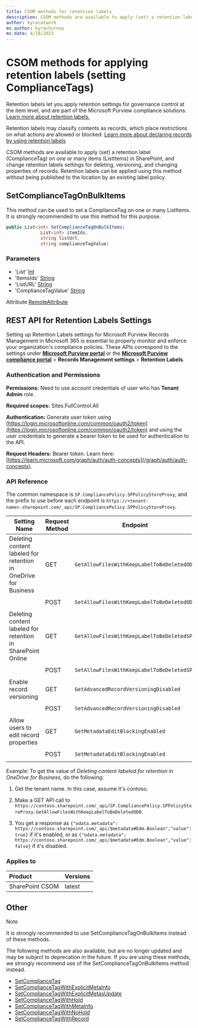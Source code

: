 ```yaml
---
title: CSOM methods for retention labels
description: CSOM methods are available to apply (set) a retention label (ComplianceTag) on one or many items (ListItems) in SharePoint. Also includes settings of retention labels in ODB and SPO.
author: kyracatwork
ms.author: kyrachurney
ms.date: 4/18/2023
---
```


# CSOM methods for applying retention labels (setting ComplianceTags)

Retention labels let you apply retention settings for governance control at the item level, and are part of the Microsoft Purview compliance solutions. [Learn more about retention labels.](/microsoft-365/compliance/retention#retention-labels)

Retention labels may classify contents as records, which place restrictions on what actions are allowed or blocked. [Learn more about declaring records by using retention labels](/microsoft-365/compliance/declare-records)

CSOM methods are available to apply (set) a retention label (ComplianceTag) on one or many items (ListItems) in SharePoint, and change retention labels settings for deleting, versioning, and changing properties of records. Retention labels can be applied using this method without being published to the location by an existing label policy. 

## SetComplianceTagOnBulkItems

This method can be used to set a ComplianceTag on one or many ListItems. It is strongly recommended to use this method for this purpose.

```c#
public List<int> SetComplianceTagOnBulkItems( 
             List<int> itemIds, 
             string listUrl, 
             string complianceTagValue)
```

### Parameters

- 'List' [Int](/en-us/dotnet/api/system.int32)
- 'ItemsIds' [String](/dotnet/api/system.string)
- 'ListURL' [String](/dotnet/api/system.string)
- 'ComplianceTagValue' [String](/dotnet/api/system.string)

Attribute [RemoteAttribute](/dotnet/api/microsoft.sharepoint.client.remoteattribute)

## REST API for Retention Labels Settings

Setting up Retention Labels settings for Microsoft Purview Records Management in Microsoft 365 is essential to properly monitor and enforce your organization's compliance policies. These APIs correspond to the settings under **[Microsoft Purview portal](https://purview.microsoft.com/)** or the **[Microsoft Purview compliance portal](/purview/purview-compliance-portal)** > **Records Management settings** > **Retention Labels**.

### Authentication and Permissions

__Permissions:__ Need to use account credentials of user who has __Tenant Admin__ role.

__Required scopes:__ Sites.FullControl.All

__Authentication:__ Generate user token using [https://login.microsoftonline.com/common/oauth2/token](https://login.microsoftonline.com/common/oauth2/token) and using the user credentials to generate a bearer token to be used for authentication to the API.

__Request Headers:__ Bearer token. Learn here: [https://learn.microsoft.com/graph/auth/auth-concepts](/graph/auth/auth-concepts).

### API Reference

The common namespace is `SP.CompliancePolicy.SPPolicyStoreProxy`, and the prefix to use before each endpoint is `https://<tenant-name>.sharepoint.com/_api/SP.CompliancePolicy.SPPolicyStoreProxy`.

|Setting Name|Request Method|Endpoint|Request Body|Response|
| -------- | -------- | -------- | -------- | -------- |
|Deleting content labeled for retention in OneDrive for Business|GET|`GetAllowFilesWithKeepLabelToBeDeletedODB`|N/A|`{"odata.metadata": https://<tenant-name>.sharepoint.com/_api/$metadata#Edm.Boolean","value": <Boolean>}`|
||POST|`SetAllowFilesWithKeepLabelToBeDeletedODB`|`{"allowDeletion": <Boolean>}`|If successful, returns 200 OK.|
|Deleting content labeled for retention in SharePoint Online|GET|`GetAllowFilesWithKeepLabelToBeDeletedSPO`|N/A|`{"odata.metadata": https://<tenant-name>.sharepoint.com/_api/$metadata#Edm.Boolean","value": <Boolean>}`|
||POST|`SetAllowFilesWithKeepLabelToBeDeletedSPO`|`{"allowDeletion": <Boolean>}`|If successful, returns 200 OK.|
|Enable record versioning|GET|`GetAdvancedRecordVersioningDisabled`|N/A|`{"odata.metadata": https://<tenant-name>.sharepoint.com/_api/$metadata#Edm.Boolean","value": <Boolean>}`|
||POST|`SetAdvancedRecordVersioningDisabled`|`{"disabled":<Boolean>}` |If successful, returns 200 OK.|
|Allow users to edit record properties|GET|`GetMetadataEditBlockingEnabled`|N/A|`{"odata.metadata": https://<tenant-name>.sharepoint.com/_api/$metadata#Edm.Boolean","value": <Boolean>}`|
||POST|`SetMetadataEditBlockingEnabled`|`{"enabled":<Boolean>}` |If successful, returns 200 OK.|

Example: To get the value of *Deleting content labeled for retention in OneDrive for Business,* do the following:

1. Get the tenant name. In this case, assume it's contoso.

1. Make a GET API call to `https://contoso.sharepoint.com/_api/SP.CompliancePolicy.SPPolicyStoreProxy.GetAllowFilesWithKeepLabelToBeDeletedODB`.

1. You get a response as `{"odata.metadata": https://contoso.sharepoint.com/_api/$metadata#Edm.Boolean","value": true}` if it's enabled, or as `{"odata.metadata": https://contoso.sharepoint.com/_api/$metadata#Edm.Boolean","value": false}` if it's disabled.

### Applies to

|Product|Versions|
|:---|:---|
|SharePoint CSOM|latest|

## Other

> [!NOTE] 
> It is strongly recommended to use SetComplianceTagOnBulkItems instead of these methods.

The following methods are also available, but are no longer updated and may be subject to deprecation in the future. If you are using these methods, we strongly recommend use of the SetComplianceTagOnBulkItems method instead.

* [SetComplianceTag](/dotnet/api/microsoft.sharepoint.client.listitem.setcompliancetag)
* [SetComplianceTagWithExplicitMetaInfo](/dotnet/api/microsoft.sharepoint.client.listitem.setcompliancetagwithexplicitmetasupdate)
* [SetComplianceTagWithExplicitMetasUpdate](/dotnet/api/microsoft.sharepoint.client.listitem.setcompliancetagwithexplicitmetasupdate)
* [SetComplianceTagWithHold](/dotnet/api/microsoft.sharepoint.client.listitem.setcompliancetagwithhold)
* [SetComplianceTagWithMetaInfo](/dotnet/api/microsoft.sharepoint.client.listitem.setcompliancetagwithmetainfo)
* [SetComplianceTagWithNoHold](/dotnet/api/microsoft.sharepoint.client.listitem.setcompliancetagwithnohold)
* [SetComplianceTagWithRecord](/dotnet/api/microsoft.sharepoint.client.listitem.setcompliancetagwithrecord)
